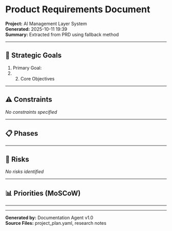 # Product Requirements Document

**Project:** AI Management Layer System  
**Generated:** 2025-10-11 19:39  
**Summary:** Extracted from PRD using fallback method  

---

## 🎯 Strategic Goals

1. Primary Goal:
2. 2. Core Objectives

---

## ⚠️ Constraints

*No constraints specified*

---

## 📋 Phases

---

## 🔴 Risks

*No risks identified*

---

## 📊 Priorities (MoSCoW)

---

---

**Generated by:** Documentation Agent v1.0  
**Source Files:** project_plan.yaml, research notes  
